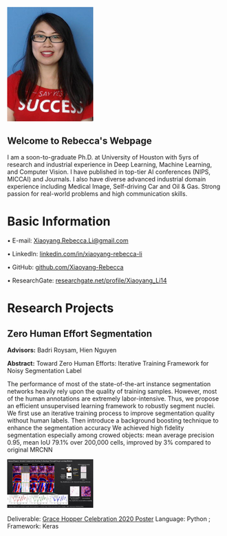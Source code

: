 <img src="./figures/Rebeccca%20li.jpg"  width="200">

## Welcome to Rebecca's Webpage
I am a soon-to-graduate Ph.D. at University of Houston with 5yrs of research and industrial experience in Deep Learning, Machine Learning, and Computer Vision. I have published in top-tier AI conferences (NIPS, MICCAI) and Journals. I also have diverse advanced industrial domain experience including Medical Image, Self-driving Car and Oil & Gas. Strong passion for real-world problems and high communication skills.

# Basic Information
•	E-mail:              Xiaoyang.Rebecca.Li@gmail.com

•	LinkedIn:         [linkedin.com/in/xiaoyang-rebecca-li](http://linkedin.com/in/xiaoyang-rebecca-li "linkedin.com/in/xiaoyang-rebecca-li")

•	GitHub:    [github.com/Xiaoyang-Rebecca  ](http://github.com/Xiaoyang-Rebecca   "github.com/Xiaoyang-Rebecca  ")

•	ResearchGate: [researchgate.net/profile/Xiaoyang_Li14](http://github.com/Xiaoyang-Rebecca   "researchgate.net/profile/Xiaoyang_Li14")

# Research Projects

## Zero Human Effort Segmentation 

**Advisors:** Badri Roysam, Hien Nguyen

**Abstract:** Toward Zero Human Efforts: Iterative Training Framework for Noisy Segmentation Label

The performance of most of the state-of-the-art instance segmentation networks heavily rely upon the quality of training samples. However, most of the human annotations are extremely labor-intensive. Thus, we propose an efficient unsupervised learning framework to robustly segment nuclei. We first use an iterative training process to improve segmentation quality without human labels. Then introduce a background boosting technique to enhance the segmentation accuracy We achieved high fidelity segmentation especially among crowed objects: mean average precision 0.95, mean IoU 79.1% over 200,000 cells, improved by 3% compared to original MRCNN


<img src="https://github.com/Xiaoyang-Rebecca/xiaoyang-rebecca.github.io/blob/master/figures/Compression.PNG"  width="200">

Deliverable: [Grace Hopper Celebration 2020 Poster](https://www.researchgate.net/publication/342663998_Toward_Zero_Human_Efforts_Iterative_Training_Framework_for_Noisy_Segmentation_Label "Grace Hopper Celebration Poster")
Language: Python      ;   Framework: Keras 


